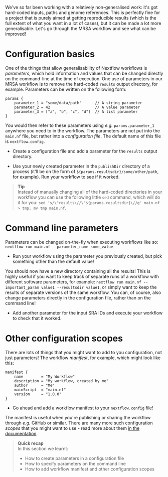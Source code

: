 We've so far been working with a relatively non-generalised work: it's got
hard-coded inputs, paths and genome references. This is perfectly fine for a
project that is purely aimed at getting reproducible results (which is the full
extent of what you want in a lot of cases), but it can be made a lot more
generalisable. Let's go through the MRSA workflow and see what can be improved!

# Configuration basics

One of the things that allow generalisability of Nextflow workflows is
*parameters*, which hold information and values that can be changed directly on
the command-line at the time of execution. One use of parameters in our MRSA
workflow is to remove the hard-coded `results` output directory, for example.
Parameters can be written on the following form:

```nextflow
params {
    parameter_1 = "some/data/path"      // A string parameter
    parameter_2 = 42                    // A value parameter
    parameter_3 = ["a", "b", "c", "d"]  // A list parameter
}
```

You would then refer to these parameters using *e.g.* `params.parameter_1`
anywhere you need to in the workflow. The parameters are not put into the
`main.nf` file, but rather into a *configuration file*. The default name of this
file is `nextflow.config`.

* Create a configuration file and add a parameter for the `results` output
  directory.

* Use your newly created parameter in the `publishDir` directory of a process
  (it'll be on the form of `${params.resultsdir}/some/other/path`, for example).
  Run your workflow to see if it worked.

> **Tip** <br>
> Instead of manually changing all of the hard-coded directories in your
> workflow you can use the following little `sed` command, which will do it for
> you: `sed 's/\"results\//\"${params.resultsdir}\//g' main.nf > tmp; mv tmp
> main.nf`.

# Command line parameters

Parameters can be changed on-the-fly when executing workflows like so: `nextflow
run main.nf --parameter_name some_value`

* Run your workflow using the parameter you previously created, but pick
  something other than the default value!

You should now have a new directory containing all the results! This is highly
useful if you want to keep track of separate runs of a workflow with different
software parameters, for example: `nextflow run main.nf --important_param value1
--resultsdir value1`, or simply want to keep the results of separate versions of
the same workflow. You can, of course, also change parameters directly in the
configuration file, rather than on the command line!

* Add another parameter for the input SRA IDs and execute your workflow to check
  that it worked.

# Other configuration scopes

There are lots of things that you might want to add to you configuration, not
just parameters! The workflow *manifest*, for example, which might look like
this:

```nextflow
manifest {
    name        = "My Workflow"
    description = "My workflow, created by me"
    author      = "Me"
    mainScript  = "main.nf"
    version     = "1.0.0"
}
```

* Go ahead and add a workflow manifest to your `nextflow.config` file!

The manifest is useful when you're publishing or sharing the workflow through
*e.g.* GitHub or similar. There are many more such configuration *scopes* that
you might want to use - read more about them [in the documentation](https://www.nextflow.io/docs/latest/config.html#config-scopes).

> **Quick recap** <br>
> In this section we learnt:
>
> * How to create parameters in a configuration file
> * How to specify parameters on the command line
> * How to add  workflow manifest and other configuration scopes
